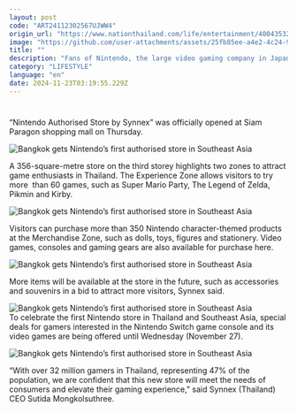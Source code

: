 ```yaml
---
layout: post
code: "ART24112302567UJWW4"
origin_url: "https://www.nationthailand.com/life/entertainment/40043532"
image: "https://github.com/user-attachments/assets/25fb85ee-a4e2-4c24-91be-e845c49562a9"
title: ""
description: "Fans of Nintendo, the large video gaming company in Japan, can now purchase games, consoles and other goods at the authorised store in Bangkok."
category: "LIFESTYLE"
language: "en"
date: 2024-11-23T03:19:55.229Z
---
```


# 









“Nintendo Authorised Store by Synnex” was officially opened at Siam Paragon shopping mall on Thursday.



  ![Bangkok gets Nintendo’s first authorised store in Southeast Asia](https://media.nationthailand.com/uploads/images/contents/w1024/2024/11/kYD9K82nE1uHDb0MI99t.webp?x-image-process=style/lg-webp)

A 356-square-metre store on the third storey highlights two zones to attract game enthusiasts in Thailand. The Experience Zone allows visitors to try more  than 60 games, such as Super Mario Party, The Legend of Zelda, Pikmin and Kirby.

  ![Bangkok gets Nintendo’s first authorised store in Southeast Asia](https://github.com/user-attachments/assets/61b341d6-73fc-4913-aed4-81a712458156)

Visitors can purchase more than 350 Nintendo character-themed products at the Merchandise Zone, such as dolls, toys, figures and stationery. Video games, consoles and gaming gears are also available for purchase here.

  ![Bangkok gets Nintendo’s first authorised store in Southeast Asia](https://github.com/user-attachments/assets/4eab2252-d4c7-42a1-a8f7-c509d8cc85cf)

More items will be available at the store in the future, such as accessories and souvenirs in a bid to attract more visitors, Synnex said.

  ![Bangkok gets Nintendo’s first authorised store in Southeast Asia](https://github.com/user-attachments/assets/3dc072ff-9494-42a2-b330-878aaeca0095)  
To celebrate the first Nintendo store in Thailand and Southeast Asia, special deals for gamers interested in the Nintendo Switch game console and its video games are being offered until Wednesday (November 27).

  ![Bangkok gets Nintendo’s first authorised store in Southeast Asia](https://github.com/user-attachments/assets/64219805-3f9c-4656-945f-1bf225292e1f)

“With over 32 million gamers in Thailand, representing 47% of the population, we are confident that this new store will meet the needs of consumers and elevate their gaming experience," said Synnex (Thailand) CEO Sutida Mongkolsuthree.